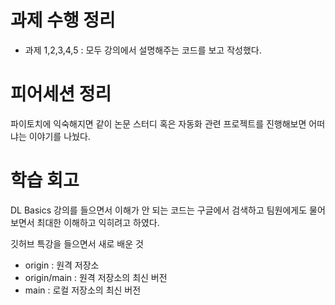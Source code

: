 # 과제 수행 정리
- 과제 1,2,3,4,5 : 모두 강의에서 설명해주는 코드를 보고 작성했다. 


# 피어세션 정리

파이토치에 익숙해지면 같이 논문 스터디 혹은 자동화 관련 프로젝트를 진행해보면 어떠냐는 이야기를 나눴다.


# 학습 회고

DL Basics 강의를 들으면서 이해가 안 되는 코드는 구글에서 검색하고 팀원에게도 물어보면서 최대한 이해하고 익히려고 하였다.

깃허브 특강을 들으면서 새로 배운 것
- origin : 원격 저장소
- origin/main : 원격 저장소의 최신 버전
- main : 로컬 저장소의 최신 버전
